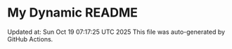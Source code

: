 # My Dynamic README
Updated at: Sun Oct 19 07:17:25 UTC 2025
This file was auto-generated by GitHub Actions.
